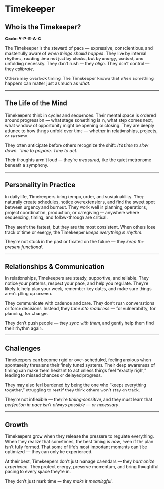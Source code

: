# Timekeeper
## Who is the Timekeeper?
**Code: V-P-E-A-C**

The Timekeeper is the steward of pace — expressive, conscientious, and masterfully aware of *when things should happen*. They live by internal rhythms, reading time not just by clocks, but by energy, context, and unfolding necessity. They don’t rush — they *align*. They don’t control — they *calibrate*.

Others may overlook timing. The Timekeeper knows that *when* something happens can matter just as much as *what*.

---

## The Life of the Mind

Timekeepers think in cycles and sequences. Their mental space is ordered around progression — what stage something is in, what step comes next, what window of opportunity might be opening or closing. They are deeply attuned to how things unfold over time — whether in relationships, projects, or systems.

They often anticipate before others recognize the shift: *It’s time to slow down. Time to prepare. Time to act.*

Their thoughts aren’t loud — they’re *measured*, like the quiet metronome beneath a symphony.

---

## Personality in Practice

In daily life, Timekeepers bring tempo, order, and sustainability. They naturally create schedules, notice overextensions, and find the sweet spot between urgency and burnout. They work well in planning, operations, project coordination, production, or caregiving — anywhere where sequencing, timing, and follow-through are critical.

They aren’t the fastest, but they are the most consistent. When others lose track of time or energy, the Timekeeper *keeps everything in rhythm*.

They’re not stuck in the past or fixated on the future — they *keep the present functional*.

---

## Relationships & Communication

In relationships, Timekeepers are steady, supportive, and reliable. They notice your patterns, respect your pace, and help you regulate. They’re likely to help plan your week, remember key dates, and make sure things aren’t piling up unseen.

They communicate with cadence and care. They don’t rush conversations or force decisions. Instead, they *tune into readiness* — for vulnerability, for planning, for change.

They don’t push people — they *sync with them*, and gently help them find their rhythm again.

---

## Challenges

Timekeepers can become rigid or over-scheduled, feeling anxious when spontaneity threatens their finely tuned systems. Their deep awareness of timing can make them hesitant to act unless things feel “exactly right,” leading to missed chances or delayed progress.

They may also feel burdened by being the one who “keeps everything together,” struggling to rest if they think others won’t stay on track.

They’re not inflexible — they’re *timing-sensitive*, and they must learn that *perfection in pace isn’t always possible — or necessary*.

---

## Growth

Timekeepers grow when they release the pressure to regulate everything. When they realize that sometimes, the best timing is *now*, even if the plan isn’t fully formed. That some of life’s most important moments can’t be optimized — they can only be experienced.

At their best, Timekeepers don’t just manage calendars — they *harmonize experience*. They protect energy, preserve momentum, and bring thoughtful pacing to every space they’re in.

They don’t just mark time — they *make it meaningful*.

